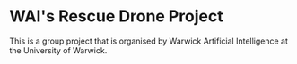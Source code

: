 # WAI's Rescue Drone Project

This is a group project that is organised by Warwick Artificial Intelligence at the University of Warwick. 
